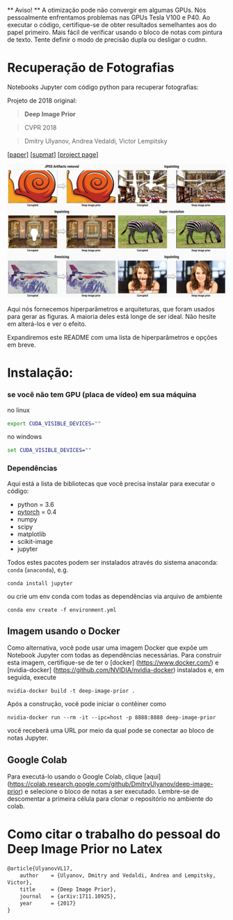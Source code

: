 ** Aviso! ** A otimização pode não convergir em algumas GPUs. Nós pessoalmente enfrentamos problemas nas GPUs Tesla V100 e P40. Ao executar o código, certifique-se de obter resultados semelhantes aos do papel primeiro. Mais fácil de verificar usando o bloco de notas com pintura de texto. Tente definir o modo de precisão dupla ou desligar o cudnn.

# Recuperação de Fotografias

Notebooks Jupyter com código python para recuperar fotografias:

Projeto de 2018 original:
> **Deep Image Prior**

> CVPR 2018

> Dmitry Ulyanov, Andrea Vedaldi, Victor Lempitsky


[[paper]](https://sites.skoltech.ru/app/data/uploads/sites/25/2018/04/deep_image_prior.pdf) [[supmat]](https://box.skoltech.ru/index.php/s/ib52BOoV58ztuPM) [[project page]](https://dmitryulyanov.github.io/deep_image_prior)

![](data/teaser_compiled.jpg)

Aqui nós fornecemos hiperparâmetros e arquiteturas, que foram usados para gerar as figuras. A maioria deles está longe de ser ideal. Não hesite em alterá-los e ver o efeito.

Expandiremos este README com uma lista de hiperparâmetros e opções em breve.

# Instalação:

### se você não tem GPU (placa de vídeo) em sua máquina

no linux
```bash
export CUDA_VISIBLE_DEVICES=""
```
no windows
```cmd
set CUDA_VISIBLE_DEVICES=""
```

### Dependências

Aqui está a lista de bibliotecas que você precisa instalar para executar o código:
- python = 3.6
- [pytorch](http://pytorch.org/) = 0.4
- numpy
- scipy
- matplotlib
- scikit-image
- jupyter


Todos estes pacotes podem ser instalados através do sistema anaconda: `conda` (`anaconda`), e.g.
```
conda install jupyter
```


ou crie um env conda com todas as dependências via arquivo de ambiente

```
conda env create -f environment.yml
```

## Imagem usando o Docker

Como alternativa, você pode usar uma imagem Docker que expõe um Notebook Jupyter com todas as dependências necessárias. Para construir esta imagem, certifique-se de ter o [docker] (https://www.docker.com/) e [nvidia-docker] (https://github.com/NVIDIA/nvidia-docker) instalados e, em seguida, execute

```
nvidia-docker build -t deep-image-prior .
```

Após a construção, você pode iniciar o contêiner como

```
nvidia-docker run --rm -it --ipc=host -p 8888:8888 deep-image-prior
```

você receberá uma URL por meio da qual pode se conectar ao bloco de notas Jupyter.

## Google Colab

Para executá-lo usando o Google Colab, clique [aqui] (https://colab.research.google.com/github/DmitryUlyanov/deep-image-prior) e selecione o bloco de notas a ser executado. Lembre-se de descomentar a primeira célula para clonar o repositório no ambiente do colab.


# Como citar o trabalho do pessoal do **Deep Image Prior** no Latex
```
@article{UlyanovVL17,
    author    = {Ulyanov, Dmitry and Vedaldi, Andrea and Lempitsky, Victor},
    title     = {Deep Image Prior},
    journal   = {arXiv:1711.10925},
    year      = {2017}
}
```
